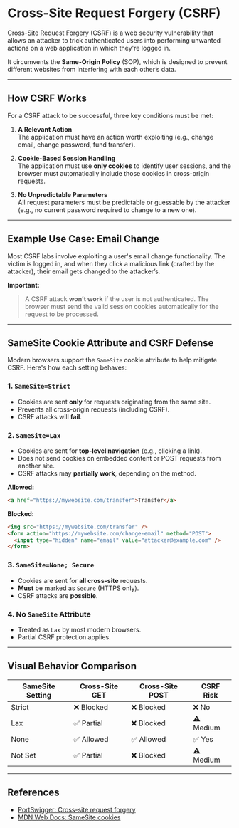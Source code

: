 # Cross-Site Request Forgery (CSRF)

Cross-Site Request Forgery (CSRF) is a web security vulnerability that allows an attacker to trick authenticated users into performing unwanted actions on a web application in which they're logged in.

It circumvents the **Same-Origin Policy** (SOP), which is designed to prevent different websites from interfering with each other’s data.

---

## How CSRF Works

For a CSRF attack to be successful, three key conditions must be met:

1. **A Relevant Action**  
   The application must have an action worth exploiting (e.g., change email, change password, fund transfer).

2. **Cookie-Based Session Handling**  
   The application must use **only cookies** to identify user sessions, and the browser must automatically include those cookies in cross-origin requests.

3. **No Unpredictable Parameters**  
   All request parameters must be predictable or guessable by the attacker (e.g., no current password required to change to a new one).

---

## Example Use Case: Email Change

Most CSRF labs involve exploiting a user's email change functionality. The victim is logged in, and when they click a malicious link (crafted by the attacker), their email gets changed to the attacker’s.

**Important:**  
> A CSRF attack **won’t work** if the user is not authenticated. The browser must send the valid session cookies automatically for the request to be processed.

---

## SameSite Cookie Attribute and CSRF Defense

Modern browsers support the `SameSite` cookie attribute to help mitigate CSRF. Here's how each setting behaves:

### 1. `SameSite=Strict`

- Cookies are sent **only** for requests originating from the same site.
- Prevents all cross-origin requests (including CSRF).
- CSRF attacks will **fail**.

### 2. `SameSite=Lax`

- Cookies are sent for **top-level navigation** (e.g., clicking a link).
- Does not send cookies on embedded content or POST requests from another site.
- CSRF attacks may **partially work**, depending on the method.

**Allowed:**
```html
<a href="https://mywebsite.com/transfer">Transfer</a>
````

**Blocked:**

```html
<img src="https://mywebsite.com/transfer" />
<form action="https://mywebsite.com/change-email" method="POST">
  <input type="hidden" name="email" value="attacker@example.com" />
</form>
```

### 3. `SameSite=None; Secure`

* Cookies are sent for **all cross-site** requests.
* **Must** be marked as `Secure` (HTTPS only).
* CSRF attacks are **possible**.

### 4. **No `SameSite` Attribute**

* Treated as `Lax` by most modern browsers.
* Partial CSRF protection applies.

---

## Visual Behavior Comparison

| SameSite Setting | Cross-Site GET | Cross-Site POST | CSRF Risk |
| ---------------- | -------------- | --------------- | --------- |
| Strict           | ❌ Blocked      | ❌ Blocked       | ❌ No      |
| Lax              | ✅ Partial      | ❌ Blocked       | ⚠️ Medium |
| None             | ✅ Allowed      | ✅ Allowed       | ✅ Yes     |
| Not Set          | ✅ Partial      | ❌ Blocked       | ⚠️ Medium |

---


## References

* [PortSwigger: Cross-site request forgery](https://portswigger.net/web-security/csrf)
* [MDN Web Docs: SameSite cookies](https://developer.mozilla.org/en-US/docs/Web/HTTP/Headers/Set-Cookie/SameSite)

